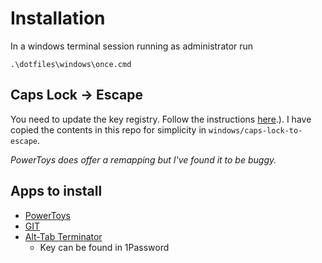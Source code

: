# Installation

In a windows terminal session running as administrator run

```
.\dotfiles\windows\once.cmd
```

## Caps Lock -> Escape

You need to update the key registry.
Follow the instructions [here](https://vim.fandom.com/wiki/Map_caps_lock_to_escape_in_Windows#:~:text=To%20apply%20the%20changes%2C%20log,and%20you%20cannot%20generate%20ScrollLock).).
I have copied the contents in this repo for simplicity in `windows/caps-lock-to-escape`.

*PowerToys does offer a remapping but I've found it to be buggy.*

## Apps to install

- [PowerToys](https://docs.microsoft.com/en-us/windows/powertoys/install)
- [GIT](https://git-scm.com/downloads)
- [Alt-Tab Terminator](https://www.ntwind.com/software/alttabter.html)
  - Key can be found in 1Password
